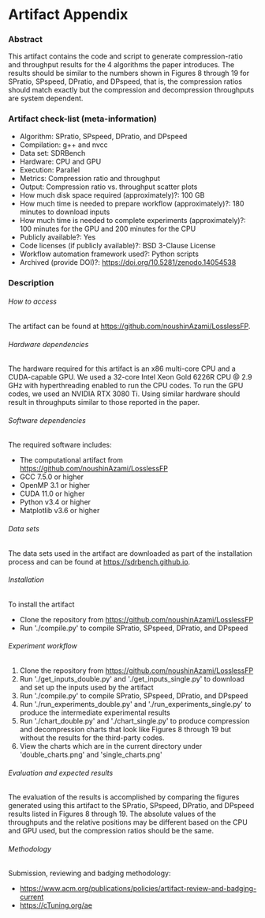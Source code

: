 # Artifact Appendix
### Abstract
This artifact contains the code and script to generate compression-ratio and throughput results for the 4 algorithms the paper introduces. The results should be similar to the numbers shown in Figures 8 through 19 for SPratio, SPspeed, DPratio, and DPspeed, that is, the compression ratios should match exactly but the compression and decompression throughputs are system dependent.

### Artifact check-list (meta-information)
  - Algorithm: SPratio, SPspeed, DPratio, and DPspeed
  - Compilation: g++ and nvcc
  - Data set: SDRBench
  - Hardware: CPU and GPU
  - Execution: Parallel
  - Metrics: Compression ratio and throughput
  - Output: Compression ratio vs. throughput scatter plots
  - How much disk space required (approximately)?: 100 GB
  - How much time is needed to prepare workflow (approximately)?: 180 minutes to download inputs
  - How much time is needed to complete experiments (approximately)?: 100 minutes for the GPU and 200 minutes for the CPU
  - Publicly available?: Yes
  - Code licenses (if publicly available)?: BSD 3-Clause License
  - Workflow automation framework used?: Python scripts
  - Archived (provide DOI)?: https://doi.org/10.5281/zenodo.14054538


### Description
###### How to access
The artifact can be found at https://github.com/noushinAzami/LosslessFP.

###### Hardware dependencies
The hardware required for this artifact is an x86 multi-core CPU and a CUDA-capable GPU. We used a 32-core Intel Xeon Gold 6226R CPU @ 2.9 GHz with hyperthreading enabled to run the CPU codes. To run the GPU codes, we used an NVIDIA RTX 3080 Ti. Using similar hardware should result in throughputs similar to those reported in the paper.

###### Software dependencies
The required software includes:
- The computational artifact from https://github.com/noushinAzami/LosslessFP
- GCC 7.5.0 or higher
- OpenMP 3.1 or higher
- CUDA 11.0 or higher
- Python v3.4 or higher
- Matplotlib v3.6 or higher


###### Data sets
The data sets used in the artifact are downloaded as part of the installation process and can be found at https://sdrbench.github.io.

###### Installation
To install the artifact
- Clone the repository from https://github.com/noushinAzami/LosslessFP
- Run './compile.py' to compile SPratio, SPspeed, DPratio, and DPspeed

###### Experiment workflow
1. Clone the repository from https://github.com/noushinAzami/LosslessFP
2. Run './get\_inputs\_double.py' and './get\_inputs\_single.py' to download and set up the inputs used by the artifact
3. Run './compile.py' to compile SPratio, SPspeed, DPratio, and DPspeed
4. Run './run\_experiments\_double.py' and './run\_experiments\_single.py' to produce the intermediate experimental results
5. Run './chart\_double.py' and './chart\_single.py' to produce compression and decompression charts that look like Figures 8 through 19 but without the results for the third-party codes.
6. View the charts which are in the current directory under 'double_charts.png' and 'single_charts.png'

###### Evaluation and expected results

The evaluation of the results is accomplished by comparing the figures generated using this artifact to the SPratio, SPspeed, DPratio, and DPspeed results listed in Figures 8 through 19. The absolute values of the throughputs and the relative positions may be different based on the CPU and GPU used, but the compression ratios should be the same.

###### Methodology

Submission, reviewing and badging methodology:
- https://www.acm.org/publications/policies/artifact-review-and-badging-current
- https://cTuning.org/ae
